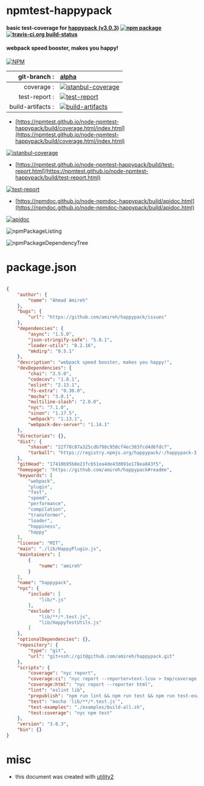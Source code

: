 # npmtest-happypack

#### basic test-coverage for  [happypack (v3.0.3)](https://github.com/amireh/happypack#readme)  [![npm package](https://img.shields.io/npm/v/npmtest-happypack.svg?style=flat-square)](https://www.npmjs.org/package/npmtest-happypack) [![travis-ci.org build-status](https://api.travis-ci.org/npmtest/node-npmtest-happypack.svg)](https://travis-ci.org/npmtest/node-npmtest-happypack)

#### webpack speed booster, makes you happy!

[![NPM](https://nodei.co/npm/happypack.png?downloads=true&downloadRank=true&stars=true)](https://www.npmjs.com/package/happypack)

| git-branch : | [alpha](https://github.com/npmtest/node-npmtest-happypack/tree/alpha)|
|--:|:--|
| coverage : | [![istanbul-coverage](https://npmtest.github.io/node-npmtest-happypack/build/coverage.badge.svg)](https://npmtest.github.io/node-npmtest-happypack/build/coverage.html/index.html)|
| test-report : | [![test-report](https://npmtest.github.io/node-npmtest-happypack/build/test-report.badge.svg)](https://npmtest.github.io/node-npmtest-happypack/build/test-report.html)|
| build-artifacts : | [![build-artifacts](https://npmtest.github.io/node-npmtest-happypack/glyphicons_144_folder_open.png)](https://github.com/npmtest/node-npmtest-happypack/tree/gh-pages/build)|

- [https://npmtest.github.io/node-npmtest-happypack/build/coverage.html/index.html](https://npmtest.github.io/node-npmtest-happypack/build/coverage.html/index.html)

[![istanbul-coverage](https://npmtest.github.io/node-npmtest-happypack/build/screenCapture.buildCi.browser.%252Ftmp%252Fbuild%252Fcoverage.lib.html.png)](https://npmtest.github.io/node-npmtest-happypack/build/coverage.html/index.html)

- [https://npmtest.github.io/node-npmtest-happypack/build/test-report.html](https://npmtest.github.io/node-npmtest-happypack/build/test-report.html)

[![test-report](https://npmtest.github.io/node-npmtest-happypack/build/screenCapture.buildCi.browser.%252Ftmp%252Fbuild%252Ftest-report.html.png)](https://npmtest.github.io/node-npmtest-happypack/build/test-report.html)

- [https://npmdoc.github.io/node-npmdoc-happypack/build/apidoc.html](https://npmdoc.github.io/node-npmdoc-happypack/build/apidoc.html)

[![apidoc](https://npmdoc.github.io/node-npmdoc-happypack/build/screenCapture.buildCi.browser.%252Ftmp%252Fbuild%252Fapidoc.html.png)](https://npmdoc.github.io/node-npmdoc-happypack/build/apidoc.html)

![npmPackageListing](https://npmtest.github.io/node-npmtest-happypack/build/screenCapture.npmPackageListing.svg)

![npmPackageDependencyTree](https://npmtest.github.io/node-npmtest-happypack/build/screenCapture.npmPackageDependencyTree.svg)



# package.json

```json

{
    "author": {
        "name": "Ahmad Amireh"
    },
    "bugs": {
        "url": "https://github.com/amireh/happypack/issues"
    },
    "dependencies": {
        "async": "1.5.0",
        "json-stringify-safe": "5.0.1",
        "loader-utils": "0.2.16",
        "mkdirp": "0.5.1"
    },
    "description": "webpack speed booster, makes you happy!",
    "devDependencies": {
        "chai": "3.5.0",
        "codecov": "1.0.1",
        "eslint": "2.13.1",
        "fs-extra": "0.30.0",
        "mocha": "3.0.1",
        "multiline-slash": "2.0.0",
        "nyc": "7.1.0",
        "sinon": "1.17.5",
        "webpack": "1.13.1",
        "webpack-dev-server": "1.14.1"
    },
    "directories": {},
    "dist": {
        "shasum": "22f78c87a325cdb798c958cf4ec383fcd4d6fdc7",
        "tarball": "https://registry.npmjs.org/happypack/-/happypack-3.0.3.tgz"
    },
    "gitHead": "17410b95b8e21fcb51ea4de43d091e178ea843f5",
    "homepage": "https://github.com/amireh/happypack#readme",
    "keywords": [
        "webpack",
        "plugin",
        "fast",
        "speed",
        "performance",
        "compilation",
        "transformer",
        "loader",
        "happiness",
        "happy"
    ],
    "license": "MIT",
    "main": "./lib/HappyPlugin.js",
    "maintainers": [
        {
            "name": "amireh"
        }
    ],
    "name": "happypack",
    "nyc": {
        "include": [
            "lib/*.js"
        ],
        "exclude": [
            "lib/**/*.test.js",
            "lib/HappyTestUtils.js"
        ]
    },
    "optionalDependencies": {},
    "repository": {
        "type": "git",
        "url": "git+ssh://git@github.com/amireh/happypack.git"
    },
    "scripts": {
        "coverage": "nyc report",
        "coverage:ci": "nyc report --reporter=text-lcov > tmp/coverage.lcov && codecov --disable search -f tmp/coverage.lcov",
        "coverage:html": "nyc report --reporter html",
        "lint": "eslint lib",
        "prepublish": "npm run lint && npm run test && npm run test-examples",
        "test": "mocha 'lib/**/*.test.js'",
        "test-examples": "./examples/build-all.sh",
        "test:coverage": "nyc npm test"
    },
    "version": "3.0.3",
    "bin": {}
}
```



# misc
- this document was created with [utility2](https://github.com/kaizhu256/node-utility2)
